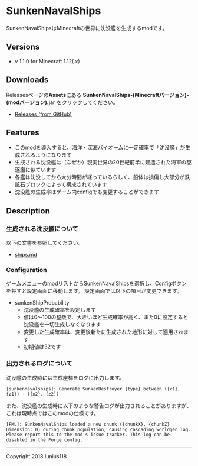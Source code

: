 # SunkenNavalShips
SunkenNavalShipsはMinecraftの世界に沈没艦を生成するmodです。

## Versions
- v 1.1.0 for Minecraft 1.12(.x)

## Downloads
Releasesページの**Assets**にある **SunkenNavalShips-(Minecraftバージョン)-(modバージョン).jar** をクリックしてください。

- [Releases (from GitHub)](https://github.com/Iunius118/SunkenNavalShips/releases)

## Features
- このmodを導入すると、海洋・深海バイオームに一定確率で「沈没艦」が生成されるようになります
- 生成される沈没艦は（なぜか）現実世界の20世紀前半に建造された海軍の駆逐艦に似ています
- 各艦は沈没してから大分時間が経っているらしく、船体は損傷し大部分が鉄鉱石ブロックによって構成されています
- 沈没艦の生成率はゲーム内configでも変更することができます

## Description
### 生成される沈没艦について
以下の文書を参照してください。

- [ships.md](ships.md)

### Configuration
ゲームメニューのmodリストからSunkenNavalShipsを選択し、Configボタンを押すと設定画面に移動します。
設定画面では以下の項目が変更できます。

- sunkenShipProbability
  - 沈没艦の生成確率を設定します
  - 値は0～100の整数で、大きいほど生成確率が高く、また0に設定すると沈没艦を一切生成しなくなります
  - 変更した生成確率は、変更後新たに生成された地形に対して適用されます
  - 初期値は32です

### 出力されるログについて
沈没艦の生成時には生成座標をログに出力します。

```
[sunkennavalships]: Generate SunkenDestroyer {type} between ({x1}, {z1}) - ({x2}, [z2])
```

また、沈没艦の生成時に以下のような警告ログが出力されることがありますが、これは現時点ではこのmodの仕様です。

```
[FML]: SunkenNavalShips loaded a new chunk ({chunkX}, {chunkZ}  Dimension: 0) during chunk population, causing cascading worldgen lag. Please report this to the mod's issue tracker. This log can be disabled in the Forge config.
```

---
Copyright 2018 Iunius118
